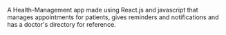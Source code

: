A Health-Management app made using React.js and javascript that manages appointments for patients, gives reminders and notifications and has a doctor's directory for reference.
